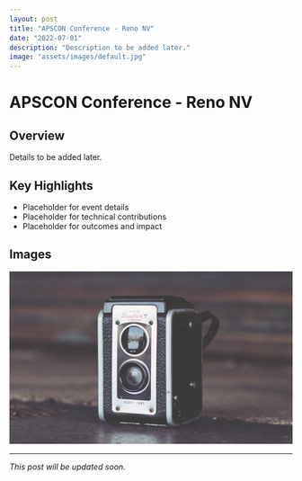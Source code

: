 ```yaml
---
layout: post
title: "APSCON Conference - Reno NV"
date: "2022-07-01"
description: "Description to be added later."
image: "assets/images/default.jpg"
---
```


# APSCON Conference - Reno NV

## Overview
Details to be added later.

## Key Highlights
- Placeholder for event details
- Placeholder for technical contributions
- Placeholder for outcomes and impact

## Images
![Placeholder](assets/images/default.jpg)

---

*This post will be updated soon.*

